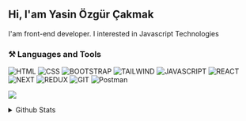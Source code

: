 
## Hi, I'am Yasin Özgür Çakmak
I'am front-end developer. I interested in Javascript Technologies 

### ⚒️ Languages and Tools  
![HTML](https://img.shields.io/badge/HTML5-E34F26?style=for-the-badge&logo=html5&logoColor=white)
![CSS](https://img.shields.io/badge/CSS3-1572B6?style=for-the-badge&logo=css3&logoColor=white)
![BOOTSTRAP](https://img.shields.io/badge/Bootstrap-563D7C?style=for-the-badge&logo=bootstrap&logoColor=white)
![TAILWIND](https://img.shields.io/badge/Tailwind_CSS-38B2AC?style=for-the-badge&logo=tailwind-css&logoColor=white)
![JAVASCRIPT](https://img.shields.io/badge/JavaScript-323330?style=for-the-badge&logo=javascript&logoColor=F7DF1E)
![REACT](https://img.shields.io/badge/React-20232A?style=for-the-badge&logo=react&logoColor=61DAFB)
![NEXT](https://img.shields.io/badge/next.js-000000?style=for-the-badge&logo=nextdotjs&logoColor=white)
![REDUX](https://img.shields.io/badge/Redux-593D88?style=for-the-badge&logo=redux&logoColor=white)
![GIT](https://img.shields.io/badge/GIT-E44C30?style=for-the-badge&logo=git&logoColor=white)
![Postman](https://img.shields.io/badge/Postman-FF6C37?style=for-the-badge&logo=postman&logoColor=white)

![](https://visitcount.itsvg.in/api?id=yasinozgurcakmak&icon=0&color=0)

<details>
  <summary>Github Stats</summary>
  
   ![](https://github-readme-stats.vercel.app/api?username=yasinozgurcakmak&theme=dark&hide_border=true&include_all_commits=false&count_private=false)
   ![](https://github-readme-streak-stats.herokuapp.com/?user=yasinozgurcakmak&theme=dark&hide_border=true)
   ![](https://github-readme-stats.vercel.app/api/top-langs/?username=yasinozgurcakmak&theme=dark&hide_border=true&include_all_commits=false&count_private=false&layout=compact)
</details>
